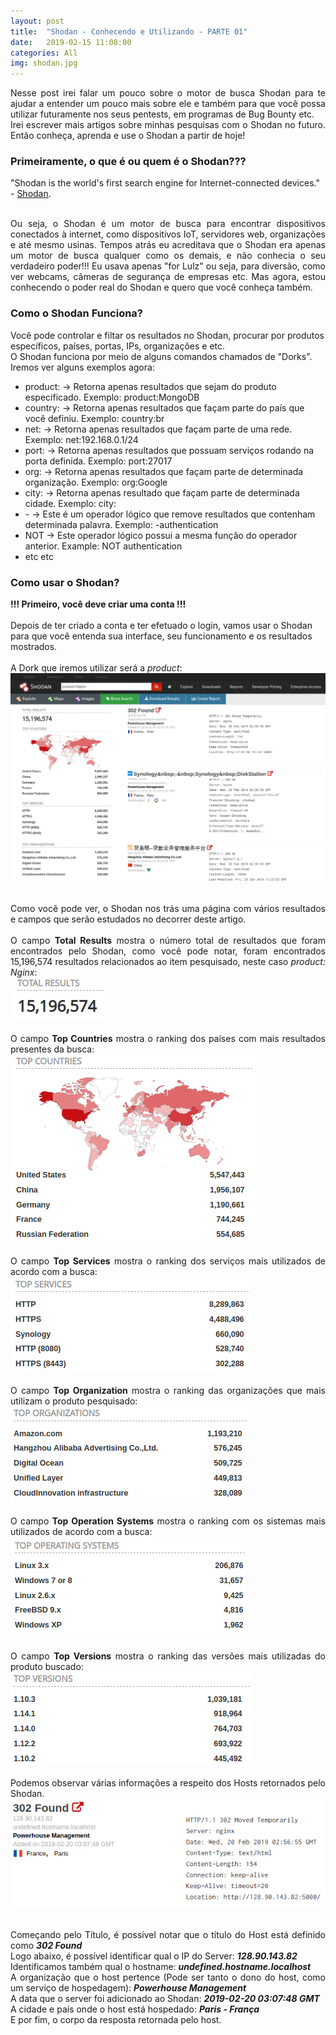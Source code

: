 ```yaml
---
layout: post
title:  "Shodan - Conhecendo e Utilizando - PARTE 01"
date:   2019-02-15 11:08:00
categories: All
img: shodan.jpg
---
```

<p align="justify">
Nesse post irei falar um pouco sobre o motor de busca Shodan para te ajudar a entender um pouco mais sobre ele e também para que você possa utilizar futuramente nos seus pentests, em programas de Bug Bounty etc.
<br>
Irei escrever mais artigos sobre minhas pesquisas com o Shodan no futuro. Então conheça, aprenda e use o Shodan a partir de hoje!
</p>

<p align="justify">
<h3>Primeiramente, o que é ou quem é o Shodan???</h3>
"Shodan is the world's first search engine for Internet-connected devices." - <a href="https://www.shodan.io/" target="_blank">Shodan</a>.
<br>
<br>
</p>
<p align="justify">
Ou seja, o Shodan é um motor de busca para encontrar dispositivos conectados à internet, como dispositivos IoT, servidores web, organizações e até mesmo usinas. 
Tempos atrás eu acreditava que o Shodan era apenas um motor de busca qualquer como os demais, e não conhecia o seu verdadeiro poder!!! Eu usava apenas "for Lulz" ou seja, para diversão, como ver webcams, câmeras de segurança de empresas etc.
Mas agora, estou conhecendo o poder real do Shodan e quero que você conheça também.
</p>

<p align="justify">
<h3>Como o Shodan Funciona?</h3>
Você pode controlar e filtar os resultados no Shodan, procurar por produtos específicos, países, portas, IPs, organizações e etc.
<br>
O Shodan funciona por meio de alguns comandos chamados de "Dorks". Iremos ver alguns exemplos agora:
<ul>
    <li>product: -> Retorna apenas resultados que sejam do produto especificado. Exemplo: product:MongoDB</li>
    <li>country: -> Retorna apenas resultados que façam parte do país que você definiu. Exemplo: country:br</li>
    <li>net: -> Retorna apenas resultados que façam parte de uma rede. Exemplo: net:192.168.0.1/24 </li>
    <li>port: -> Retorna apenas resultados que possuam serviços rodando na porta definida. Exemplo: port:27017</li>
    <li>org: -> Retorna apenas resultados que façam parte de determinada organização. Exemplo: org:Google</li>
    <li>city: -> Retorna apenas resultado que façam parte de determinada cidade. Exemplo: city:</li>
    <li>- -> Este é um operador lógico que remove resultados que contenham determinada palavra. Exemplo: -authentication</li>
    <li>NOT -> Este operador lógico possui a mesma função do operador anterior. Example: NOT authentication</li>
    <li>etc etc</li>
</ul>
</p>

<p align="justify">
<h3>Como usar o Shodan?</h3>
<b>!!! Primeiro, você deve criar uma conta !!!</b>
<br>
<br>
Depois de ter criado a conta e ter efetuado o login, vamos usar o Shodan para que você entenda sua interface, seu funcionamento e os resultados mostrados.
<br>
<br>
A Dork que iremos utilizar será a <i>product</i>:
<br>
<img src="/images/shodan/shodan00.png"/>
<br>
<br>
</p>
<p align="justify">
Como você pode ver, o Shodan nos trás uma página com vários resultados e campos que serão estudados no decorrer deste artigo.
<br>
<br>
O campo <b>Total Results</b> mostra o número total de resultados que foram encontrados pelo Shodan, como você pode notar, foram encontrados 15,196,574 resultados relacionados ao item pesquisado, neste caso <i>product: Nginx</i>:
<br>
<img src="/images/shodan/shodan01.png"/>
<br>
<br>
O campo <b>Top Countries</b> mostra o ranking dos países com mais resultados presentes da busca:
<br>
<img src="/images/shodan/shodan02.png"/>
<br>
<br>
O campo <b>Top Services</b> mostra o ranking dos serviços mais utilizados de acordo com a busca:
<br>
<img src="/images/shodan/shodan03.png"/>
<br>
<br>
O campo <b>Top Organization</b> mostra o ranking das organizações que mais utilizam o produto pesquisado:
<br>
<img src="/images/shodan/shodan04.png"/>
<br>
<br>
O campo <b>Top Operation Systems</b> mostra o ranking com os sistemas mais utilizados de acordo com a busca:
<br>
<img src="/images/shodan/shodan05.png"/>
<br>
<br>
O campo <b>Top Versions</b> mostra o ranking das versões mais utilizadas do produto buscado:
<br>
<img src="/images/shodan/shodan06.png"/>
<br>
<br>
Podemos observar várias informações a respeito dos Hosts retornados pelo Shodan.
<br>
<img src="/images/shodan/shodan07.png"/>
<br>
<br>
</p>
<p align="justify">
Começando pelo Título, é possível notar que o título do Host está definido como <b><i>302 Found</i></b>
<br>
Logo abaixo, é possível identificar qual o IP do Server: <b><i>128.90.143.82</i></b>
<br>
Identificamos também qual o hostname: <b><i>undefined.hostname.localhost</i></b>
<br>
A organização que o host pertence (Pode ser tanto o dono do host, como um serviço de hospedagem): <b><i>Powerhouse Management</i></b>
<br>
A data que o server foi adicionado ao Shodan: <b><i>2019-02-20 03:07:48 GMT</i></b>
<br>
A cidade e país onde o host está hospedado: <b><i>Paris - França</i></b>
<br>
E por fim, o corpo da resposta retornada pelo host.
</p>

